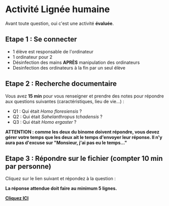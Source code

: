 # Activité Lignée humaine



Avant toute question, oui c'est une activité **évaluée**. 

## Etape 1 : Se connecter

- 1 élève est responsable de l'ordinateur
- 1 ordinateur pour 2
- Désinfection des mains **APRÈS** manipulation des ordinateurs
- Desinfection des ordinateurs à la fin par un seul élève

## Etape 2 : Recherche documentaire



Vous avez **15 min** pour vous renseigner et prendre des notes pour répondre aux questions suivantes (caractéristiques, lieu de vie...) : 

- Q1 : Qui était *Homo floresiensis* ? 
- Q2 : Qui était *Sahelanthropus tchadensis* ?
- Q3 : Qui était *Homo ergaster* ?



**ATTENTION : comme les deux du binome doivent répondre, vous devez gérer votre temps que les deux ait le temps d'envoyer leur réponse. Il n'y aura pas d'excuse sur "Monsieur, j'ai pas eu le temps..."**





## Etape 3 : Répondre sur le fichier (compter 10 min par personne)



Cliquez sur le lien suivant et répondez à la question :

**La réponse attendue doit faire au minimum 5 lignes.** 

[**Cliquez ICI**](https://apps.profcollet.fr/lstu/20203e)





 